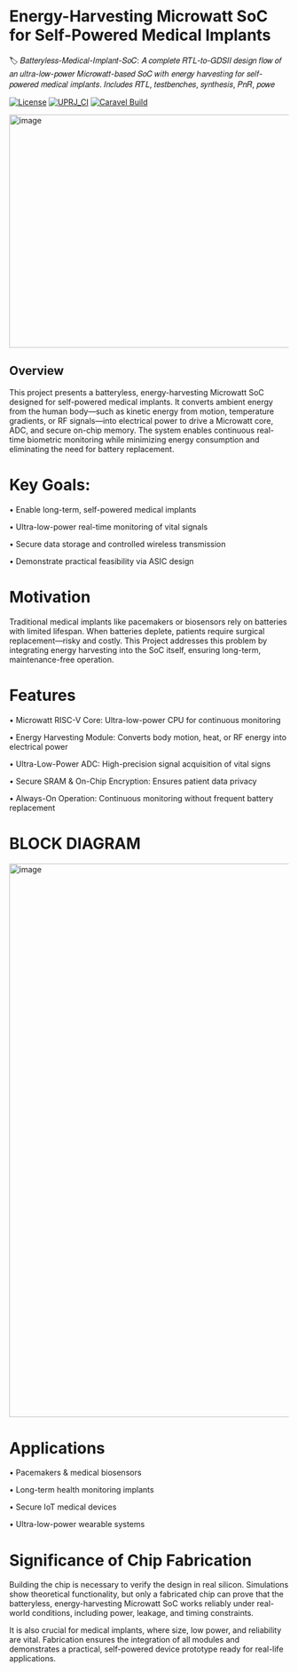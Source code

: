# Energy-Harvesting Microwatt SoC for Self-Powered Medical Implants

🏷️ 𝐵𝑎𝑡𝑡𝑒𝑟𝑦𝑙𝑒𝑠𝑠-𝑀𝑒𝑑𝑖𝑐𝑎𝑙-𝐼𝑚𝑝𝑙𝑎𝑛𝑡-𝑆𝑜𝐶: 𝐴 𝑐𝑜𝑚𝑝𝑙𝑒𝑡𝑒 𝑅𝑇𝐿-𝑡𝑜-𝐺𝐷𝑆𝐼𝐼 𝑑𝑒𝑠𝑖𝑔𝑛 𝑓𝑙𝑜𝑤 𝑜𝑓 𝑎𝑛 𝑢𝑙𝑡𝑟𝑎-𝑙𝑜𝑤-𝑝𝑜𝑤𝑒𝑟 𝑀𝑖𝑐𝑟𝑜𝑤𝑎𝑡𝑡-𝑏𝑎𝑠𝑒𝑑 𝑆𝑜𝐶 𝑤𝑖𝑡ℎ 𝑒𝑛𝑒𝑟𝑔𝑦 ℎ𝑎𝑟𝑣𝑒𝑠𝑡𝑖𝑛𝑔 𝑓𝑜𝑟 𝑠𝑒𝑙𝑓-𝑝𝑜𝑤𝑒𝑟𝑒𝑑 𝑚𝑒𝑑𝑖𝑐𝑎𝑙 𝑖𝑚𝑝𝑙𝑎𝑛𝑡𝑠. 𝐼𝑛𝑐𝑙𝑢𝑑𝑒𝑠 𝑅𝑇𝐿, 𝑡𝑒𝑠𝑡𝑏𝑒𝑛𝑐ℎ𝑒𝑠, 𝑠𝑦𝑛𝑡ℎ𝑒𝑠𝑖𝑠, 𝑃𝑛𝑅, 𝑝𝑜𝑤𝑒

[![License](https://img.shields.io/badge/License-Apache%202.0-blue.svg)](https://opensource.org/licenses/Apache-2.0) [![UPRJ_CI](https://github.com/efabless/caravel_project_example/actions/workflows/user_project_ci.yml/badge.svg)](https://github.com/efabless/caravel_project_example/actions/workflows/user_project_ci.yml) [![Caravel Build](https://github.com/efabless/caravel_project_example/actions/workflows/caravel_build.yml/badge.svg)](https://github.com/efabless/caravel_project_example/actions/workflows/caravel_build.yml)

<img width="1578" height="420" alt="image" src="https://github.com/user-attachments/assets/10cdee4f-7ef1-4778-b0d7-faa1e2b288c8" />

## Overview
This project presents a batteryless, energy-harvesting Microwatt SoC designed for self-powered medical implants. It converts ambient energy from the human body—such as kinetic energy from motion, temperature gradients, or RF signals—into electrical power to drive a Microwatt core, ADC, and secure on-chip memory. The system enables continuous real-time biometric monitoring while minimizing energy consumption and eliminating the need for battery replacement.

 # **Key Goals:**

• Enable long-term, self-powered medical implants

• Ultra-low-power real-time monitoring of vital signals

• Secure data storage and controlled wireless transmission

• Demonstrate practical feasibility via ASIC design

# **Motivation**

Traditional medical implants like pacemakers or biosensors rely on batteries with limited lifespan. When batteries deplete, patients require surgical replacement—risky and costly.
This Project addresses this problem by integrating energy harvesting into the SoC itself, ensuring long-term, maintenance-free operation.

# **Features**

• Microwatt RISC-V Core: Ultra-low-power CPU for continuous monitoring

• Energy Harvesting Module: Converts body motion, heat, or RF energy into electrical power

• Ultra-Low-Power ADC: High-precision signal acquisition of vital signs

• Secure SRAM & On-Chip Encryption: Ensures patient data privacy

• Always-On Operation: Continuous monitoring without frequent battery replacement

# BLOCK DIAGRAM

<img width="1837" height="997" alt="image" src="https://github.com/user-attachments/assets/fcbf5a0a-9ae5-4c81-95c4-fab4eaaedb07" />


# **Applications**

• Pacemakers & medical biosensors
   
• Long-term health monitoring implants

• Secure IoT medical devices 

• Ultra-low-power wearable systems  

# Significance of Chip Fabrication

Building the chip is necessary to verify the design in real silicon. Simulations show theoretical functionality, but only a fabricated chip can prove that the batteryless, energy-harvesting Microwatt SoC works reliably under real-world conditions, including power, leakage, and timing constraints.

It is also crucial for medical implants, where size, low power, and reliability are vital. Fabrication ensures the integration of all modules and demonstrates a practical, self-powered device prototype ready for real-life applications.


